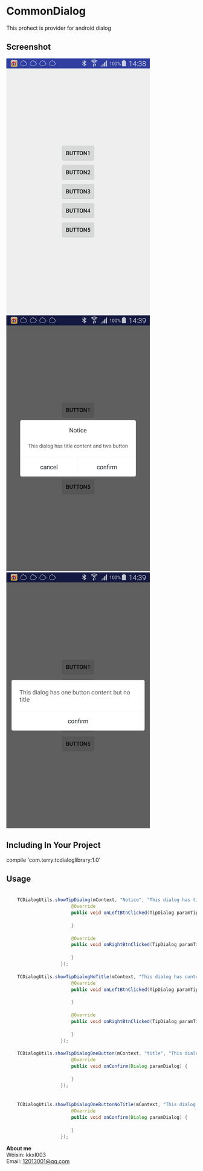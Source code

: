 # CommonDialog
This prohect is provider for android dialog

## Screenshot
<img src="screenshots/device-2017-06-19-143849.png" width="380" height="675" alt="Screenshot"/>  
<img src="screenshots/device-2017-06-19-143908.png" width="380" height="675" alt="Screenshot"/>  
<img src="screenshots/device-2017-06-19-143926.png" width="380" height="675" alt="Screenshot"/>  

## Including In Your Project
compile 'com.terry:tcdialoglibrary:1.0'

## Usage

``` java

	TCDialogUtils.showTipDialog(mContext, "Notice", "This dialog has title content and two button", "cancel", "confirm", new TipDialog.OnDialogBtnClickListener() {
	                    @Override
	                    public void onLeftBtnClicked(TipDialog paramTipDialog) {

	                    }

	                    @Override
	                    public void onRightBtnClicked(TipDialog paramTipDialog) {

	                    }
	                });
	
	TCDialogUtils.showTipDialogNoTitle(mContext, "This dialog has content and two button but no title", "cancel", "confirm", new TipDialog.OnDialogBtnClickListener() {
	                    @Override
	                    public void onLeftBtnClicked(TipDialog paramTipDialog) {

	                    }

	                    @Override
	                    public void onRightBtnClicked(TipDialog paramTipDialog) {

	                    }
	                });				
					
	TCDialogUtils.showTipDialogOneButton(mContext, "title", "This dialog has one button title and content", "confirm", new TipDialogOneButton.OnConfirmListener() {
	                    @Override
	                    public void onConfirm(Dialog paramDialog) {

	                    }
	                });
					
					
	TCDialogUtils.showTipDialogOneButtonNoTitle(mContext, "This dialog has one button content but no title", "confirm", new TipDialogOneButton.OnConfirmListener() {
	                    @Override
	                    public void onConfirm(Dialog paramDialog) {

	                    }
	                });

```


**About me**  
Weixin: kkxl003   
Email: 12013001@qq.com

